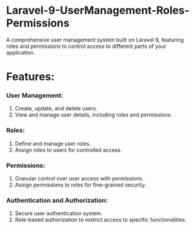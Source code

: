 # Laravel-9-UserManagement-Roles-Permissions
A comprehensive user management system built on Laravel 9, featuring roles and permissions to control access to different parts of your application.

# Features:
### User Management:
 1. Create, update, and delete users.
 2. View and manage user details, including roles and permissions.

### Roles:
 1. Define and manage user roles.
 2. Assign roles to users for controlled access.

### Permissions:
 1. Granular control over user access with permissions.
 2. Assign permissions to roles for fine-grained security.
    
### Authentication and Authorization:
 1. Secure user authentication system.
 2. Role-based authorization to restrict access to specific functionalities.

